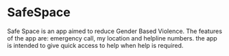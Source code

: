 # SafeSpace
Safe Space is an app aimed to reduce Gender Based Violence. The features of the app are: emergency call, my location and helpline numbers. the app is intended to give quick access to help when help is required.
